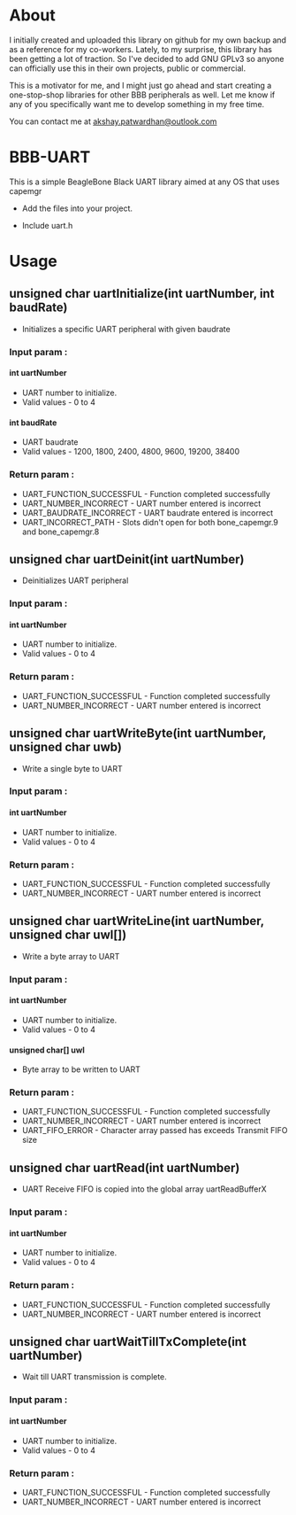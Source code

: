 # About

I initially created and uploaded this library on github for my own backup and as a reference for my co-workers. Lately, to my surprise, this library has been getting a lot of traction. So I've decided to add GNU GPLv3 so anyone can officially use this in their own projects, public or commercial.

This is a motivator for me, and I might just go ahead and start creating a one-stop-shop libraries for other BBB peripherals as well. Let me know if any of you specifically want me to develop something in my free time.

You can contact me at akshay.patwardhan@outlook.com

# BBB-UART
This is a simple BeagleBone Black UART library aimed at any OS that uses capemgr

- Add the files into your project.

- Include uart.h

# Usage

## unsigned char uartInitialize(int uartNumber, int baudRate)
- Initializes a specific UART peripheral with given baudrate
### Input param   :   
#### int uartNumber 
- UART number to initialize.
- Valid values - 0 to 4
#### int baudRate 
- UART baudrate
- Valid values - 1200, 1800, 2400, 4800, 9600, 19200, 38400
### Return param  :   
- UART_FUNCTION_SUCCESSFUL - Function completed successfully
- UART_NUMBER_INCORRECT - UART number entered is incorrect
- UART_BAUDRATE_INCORRECT - UART baudrate entered is incorrect
- UART_INCORRECT_PATH - Slots didn't open for both bone_capemgr.9 and bone_capemgr.8
## unsigned char uartDeinit(int uartNumber)
- Deinitializes UART peripheral
### Input param   :   
#### int uartNumber 
- UART number to initialize.
- Valid values - 0 to 4
### Return param  :   
- UART_FUNCTION_SUCCESSFUL - Function completed successfully
- UART_NUMBER_INCORRECT - UART number entered is incorrect
## unsigned char uartWriteByte(int uartNumber, unsigned char uwb)
- Write a single byte to UART
### Input param   :   
#### int uartNumber 
- UART number to initialize.
- Valid values - 0 to 4
### Return param  :   
- UART_FUNCTION_SUCCESSFUL - Function completed successfully
- UART_NUMBER_INCORRECT - UART number entered is incorrect
## unsigned char uartWriteLine(int uartNumber, unsigned char uwl[])
- Write a byte array to UART
### Input param   :   
#### int uartNumber 
- UART number to initialize.
- Valid values - 0 to 4
#### unsigned char[] uwl 
- Byte array to be written to UART
### Return param  :   
- UART_FUNCTION_SUCCESSFUL - Function completed successfully
- UART_NUMBER_INCORRECT - UART number entered is incorrect
- UART_FIFO_ERROR - Character array passed has exceeds Transmit FIFO size
## unsigned char uartRead(int uartNumber)
- UART Receive FIFO is copied into the global array uartReadBufferX
### Input param   :   
#### int uartNumber 
- UART number to initialize.
- Valid values - 0 to 4
### Return param  :   
- UART_FUNCTION_SUCCESSFUL - Function completed successfully
- UART_NUMBER_INCORRECT - UART number entered is incorrect
## unsigned char uartWaitTillTxComplete(int uartNumber)
- Wait till UART transmission is complete.
### Input param   :   
#### int uartNumber 
- UART number to initialize.
- Valid values - 0 to 4
### Return param  :   
- UART_FUNCTION_SUCCESSFUL - Function completed successfully
- UART_NUMBER_INCORRECT - UART number entered is incorrect

